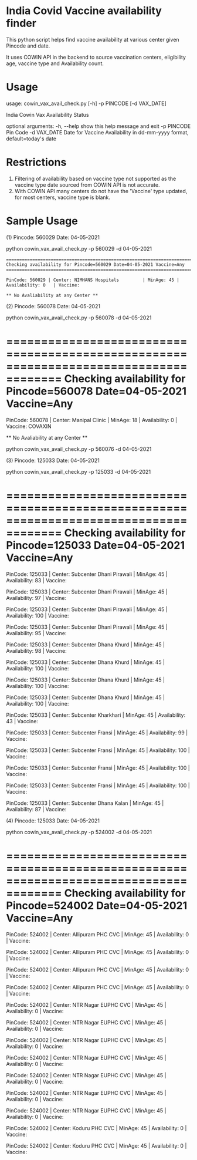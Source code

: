 # India Covid Vaccine availability finder

This python script helps find vaccine availability at various center given Pincode and date.

It uses COWIN API in the backend to source vaccination centers, eligibility age, vaccine type and Availability count.

# Usage

usage: cowin_vax_avail_check.py [-h] -p PINCODE [-d VAX_DATE] 
     
India Cowin Vax Availability Status

optional arguments:
  -h, --help      show this help message and exit
  -p PINCODE      Pin Code
  -d VAX_DATE     Date for Vaccine Availability in dd-mm-yyyy format,
                  default=today's date

# Restrictions
1. Filtering of availability based on vaccine type not supported as the vaccine type date sourced from COWIN API is not accurate.
2. With COWIN API many centers do not have the 'Vaccine' type updated, for most centers, vaccine type is blank.

# Sample Usage

(1) Pincode: 560029 Date: 04-05-2021

python cowin_vax_avail_check.py -p 560029 -d 04-05-2021

```
======================================================================================
Checking availability for Pincode=560029 Date=04-05-2021 Vaccine=Any
========================================================================================

PinCode: 560029 | Center: NIMHANS Hospitals         | MinAge: 45 | Availability: 0   | Vaccine: 

** No Avaliability at any Center **
```

(2) Pincode: 560078 Date: 04-05-2021

python cowin_vax_avail_check.py -p 560078 -d 04-05-2021

======================================================================================
Checking availability for Pincode=560078 Date=04-05-2021 Vaccine=Any
========================================================================================

PinCode: 560078 | Center: Manipal Clinic            | MinAge: 18 | Availability: 0   | Vaccine: COVAXIN

** No Avaliability at any Center **

python cowin_vax_avail_check.py -p 560076 -d 04-05-2021

(3) Pincode: 125033 Date: 04-05-2021

python cowin_vax_avail_check.py -p 125033 -d 04-05-2021

======================================================================================
Checking availability for Pincode=125033 Date=04-05-2021 Vaccine=Any
========================================================================================

PinCode: 125033 | Center: Subcenter Dhani Pirawali  | MinAge: 45 | Availability: 83  | Vaccine: 

PinCode: 125033 | Center: Subcenter Dhani Pirawali  | MinAge: 45 | Availability: 97  | Vaccine: 

PinCode: 125033 | Center: Subcenter Dhani Pirawali  | MinAge: 45 | Availability: 100 | Vaccine: 

PinCode: 125033 | Center: Subcenter Dhani Pirawali  | MinAge: 45 | Availability: 95  | Vaccine: 

PinCode: 125033 | Center: Subcenter Dhana Khurd     | MinAge: 45 | Availability: 98  | Vaccine: 

PinCode: 125033 | Center: Subcenter Dhana Khurd     | MinAge: 45 | Availability: 100 | Vaccine: 

PinCode: 125033 | Center: Subcenter Dhana Khurd     | MinAge: 45 | Availability: 100 | Vaccine: 

PinCode: 125033 | Center: Subcenter Dhana Khurd     | MinAge: 45 | Availability: 100 | Vaccine: 

PinCode: 125033 | Center: Subcenter Kharkhari       | MinAge: 45 | Availability: 43  | Vaccine: 

PinCode: 125033 | Center: Subcenter Fransi          | MinAge: 45 | Availability: 99  | Vaccine: 

PinCode: 125033 | Center: Subcenter Fransi          | MinAge: 45 | Availability: 100 | Vaccine: 

PinCode: 125033 | Center: Subcenter Fransi          | MinAge: 45 | Availability: 100 | Vaccine: 

PinCode: 125033 | Center: Subcenter Fransi          | MinAge: 45 | Availability: 100 | Vaccine: 

PinCode: 125033 | Center: Subcenter Dhana Kalan     | MinAge: 45 | Availability: 87  | Vaccine: 


(4) Pincode: 125033 Date: 04-05-2021

python cowin_vax_avail_check.py -p 524002 -d 04-05-2021

======================================================================================
Checking availability for Pincode=524002 Date=04-05-2021 Vaccine=Any
========================================================================================

PinCode: 524002 | Center: Allipuram PHC CVC         | MinAge: 45 | Availability: 0   | Vaccine: 

PinCode: 524002 | Center: Allipuram PHC CVC         | MinAge: 45 | Availability: 0   | Vaccine: 

PinCode: 524002 | Center: Allipuram PHC CVC         | MinAge: 45 | Availability: 0   | Vaccine: 

PinCode: 524002 | Center: Allipuram PHC CVC         | MinAge: 45 | Availability: 0   | Vaccine: 

PinCode: 524002 | Center: NTR Nagar EUPHC CVC       | MinAge: 45 | Availability: 0   | Vaccine: 

PinCode: 524002 | Center: NTR Nagar EUPHC CVC       | MinAge: 45 | Availability: 0   | Vaccine: 

PinCode: 524002 | Center: NTR Nagar EUPHC CVC       | MinAge: 45 | Availability: 0   | Vaccine: 

PinCode: 524002 | Center: NTR Nagar EUPHC CVC       | MinAge: 45 | Availability: 0   | Vaccine: 

PinCode: 524002 | Center: NTR Nagar EUPHC CVC       | MinAge: 45 | Availability: 0   | Vaccine: 

PinCode: 524002 | Center: NTR Nagar EUPHC CVC       | MinAge: 45 | Availability: 0   | Vaccine: 

PinCode: 524002 | Center: NTR Nagar EUPHC CVC       | MinAge: 45 | Availability: 0   | Vaccine: 

PinCode: 524002 | Center: Koduru PHC CVC            | MinAge: 45 | Availability: 0   | Vaccine: 

PinCode: 524002 | Center: Koduru PHC CVC            | MinAge: 45 | Availability: 0   | Vaccine: 

